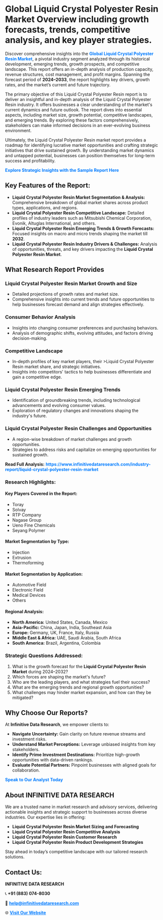 <h1>Global Liquid Crystal Polyester Resin Market Overview including growth forecasts, trends, competitive analysis, and key player strategies.</h1>
<p>
Discover comprehensive insights into the 
<a href="https://www.infinitivedataresearch.com/industry-report/liquid-crystal-polyester-resin-market" rel="dofollow" style="color: #007BFF; text-decoration: none;"><strong>Global Liquid Crystal Polyester Resin Market</strong></a>, a pivotal industry segment analyzed through its historical development, emerging trends, growth prospects, and competitive landscape. This report offers an in-depth analysis of production capacity, revenue structures, cost management, and profit margins. Spanning the forecast period of <strong>2024–2033</strong>, the report highlights key drivers, growth rates, and the market’s current and future trajectory.
</p>
<p>
The primary objective of this Liquid Crystal Polyester Resin report is to deliver an insightful and in-depth analysis of the Liquid Crystal Polyester Resin industry. It offers businesses a clear understanding of the market's current dynamics and future outlook. The report dives into essential aspects, including market size, growth potential, competitive landscapes, and emerging trends. By exploring these factors comprehensively, stakeholders can make informed decisions in an ever-evolving business environment.
</p>
<p>
Ultimately, the Liquid Crystal Polyester Resin market report provides a roadmap for identifying lucrative market opportunities and crafting strategic initiatives that drive sustained growth. By understanding market dynamics and untapped potential, businesses can position themselves for long-term success and profitability.
</p>
<p>
<a href="https://www.infinitivedataresearch.com/request-sample/reportId=105207" style="color: #007BFF; text-decoration: none;"><strong>Explore Strategic Insights with the Sample Report Here</strong></a>
</p>

<h2>Key Features of the Report:</h2>
<ul>
<li><strong>Liquid Crystal Polyester Resin Market Segmentation & Analysis:</strong> Comprehensive breakdown of global market shares across product types, applications, and regions.</li>
<li><strong>Liquid Crystal Polyester Resin Competitive Landscape:</strong> Detailed profiles of industry leaders such as Mitsubishi Chemical Corporation, Evonik, Altuglas International, and others.</li>
<li><strong>Liquid Crystal Polyester Resin Emerging Trends & Growth Forecasts:</strong> Focused insights on macro and micro trends shaping the market till <strong>2032</strong>.</li>
<li><strong>Liquid Crystal Polyester Resin Industry Drivers & Challenges:</strong> Analysis of opportunities, threats, and key drivers impacting the <strong>Liquid Crystal Polyester Resin Market</strong>.</li>
</ul>

<h2>What Research Report Provides</h2>
<h3>Liquid Crystal Polyester Resin Market Growth and Size</h3>
<ul>
<li>Detailed projections of growth rates and market size.</li>
<li>Comprehensive insights into current trends and future opportunities to help businesses forecast demand and align strategies effectively.</li>
</ul>

<h3>Consumer Behavior Analysis</h3>
<ul>
<li>Insights into changing consumer preferences and purchasing behaviors.</li>
<li>Analysis of demographic shifts, evolving attitudes, and factors driving decision-making.</li>
</ul>

<h3>Competitive Landscape</h3>
<ul>
<li>In-depth profiles of key market players, their >Liquid Crystal Polyester Resin market share, and strategic initiatives.</li>
<li>Insights into competitors' tactics to help businesses differentiate and gain a competitive edge.</li>
</ul>

<h3>Liquid Crystal Polyester Resin Emerging Trends</h3>
<ul>
<li>Identification of groundbreaking trends, including technological advancements and evolving consumer values.</li>
<li>Exploration of regulatory changes and innovations shaping the industry's future.</li>
</ul>

<h3>Liquid Crystal Polyester Resin Challenges and Opportunities</h3>
<ul>
<li>A region-wise breakdown of market challenges and growth opportunities.</li>
<li>Strategies to address risks and capitalize on emerging opportunities for sustained growth.</li>
</ul>
<p><strong>Read Full Analysis:</strong> <a href="https://www.infinitivedataresearch.com/industry-report/liquid-crystal-polyester-resin-market" rel="dofollow" style="color: #007BFF; text-decoration: none;"><strong>https://www.infinitivedataresearch.com/industry-report/liquid-crystal-polyester-resin-market</strong></a></p>
<h3>Research Highlights:</h3>
<h4>Key Players Covered in the Report:</h4>
<ul><li>Toray</li><li>Solvay</li><li>RTP Company</li><li>Nagase Group</li><li>Ueno Fine Chemicals</li><li>Seyang Polymer</li></ul>
<h4>Market Segmentation by Type:</h4>
<ul><li>Injection</li><li>Extrusion</li><li>Thermoforming</li></ul>
<h4>Market Segmentation by Application:</h4>
<ul><li>Automotive Field</li><li>Electronic Field</li><li>Medical Devices</li><li>Others</li></ul>

<h4>Regional Analysis:</h4>
<ul>
<li><strong>North America:</strong> United States, Canada, Mexico</li>
<li><strong>Asia-Pacific:</strong> China, Japan, India, Southeast Asia</li>
<li><strong>Europe:</strong> Germany, UK, France, Italy, Russia</li>
<li><strong>Middle East & Africa:</strong> UAE, Saudi Arabia, South Africa</li>
<li><strong>South America:</strong> Brazil, Argentina, Colombia</li>
</ul>

<h3>Strategic Questions Addressed:</h3>
<ol>
<li>What is the growth forecast for the <strong>Liquid Crystal Polyester Resin Market</strong> during 2024–2032?</li>
<li>Which forces are shaping the market's future?</li>
<li>Who are the leading players, and what strategies fuel their success?</li>
<li>What are the emerging trends and regional growth opportunities?</li>
<li>What challenges may hinder market expansion, and how can they be mitigated?</li>
</ol>

<h2>Why Choose Our Reports?</h2>
<p>At <strong>Infinitive Data Research</strong>, we empower clients to:</p>
<ul>
<li><strong>Navigate Uncertainty:</strong> Gain clarity on future revenue streams and investment risks.</li>
<li><strong>Understand Market Perceptions:</strong> Leverage unbiased insights from key stakeholders.</li>
<li><strong>Identify Prime Investment Destinations:</strong> Prioritize high-growth opportunities with data-driven rankings.</li>
<li><strong>Evaluate Potential Partners:</strong> Pinpoint businesses with aligned goals for collaboration.</li>
</ul>
<p><a href="https://www.infinitivedataresearch.com/industry-report/liquid-crystal-polyester-resin-market" rel="dofollow" style="color: #007BFF; text-decoration: none;"><strong>Speak to Our Analyst Today</strong></a></p>

<h2>About INFINITIVE DATA RESEARCH</h2>
<p>We are a trusted name in market research and advisory services, delivering actionable insights and strategic support to businesses across diverse industries. Our expertise lies in offering:</p>
<ul>
<li><strong>Liquid Crystal Polyester Resin Market Sizing and Forecasting</strong></li>
<li><strong>Liquid Crystal Polyester Resin Competitive Analysis</strong></li>
<li><strong>Liquid Crystal Polyester Resin Customer Research</strong></li>
<li><strong>Liquid Crystal Polyester Resin Product Development Strategies</strong></li>
</ul>
<p>Stay ahead in today’s competitive landscape with our tailored research solutions.</p>

<h2>Contact Us:</h2>
<p><strong>INFINITIVE DATA RESEARCH</strong></p>
<p>📞 <strong>+91 (883) 074-8030</strong></p>
<p>📧 <strong><a href="mailto:help@infinitivedataresearch.com" style="color: #007BFF;">help@infinitivedataresearch.com</a></strong></p>
<p>🌐 <strong><a href="https://www.infinitivedataresearch.com" rel="dofollow" style="color: #007BFF;">Visit Our Website</a></strong></p>